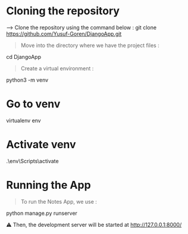 # Cloning the repository
--> Clone the repository using the command below :
git clone https://github.com/Yusuf-Goren/DjangoApp.git

> Move into the directory where we have the project files :

cd DjangoApp

> Create a virtual environment :

python3 -m venv 

# Go to venv
virtualenv env


# Activate venv
.\env\Scripts\activate

# Running the App
> To run the Notes App, we use :

python manage.py runserver

⚠ Then, the development server will be started at http://127.0.0.1:8000/
